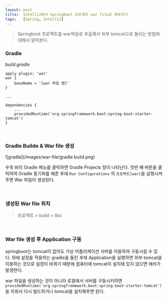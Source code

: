 ```yaml
---
layout: post
title:  IntelliJ에서 Springboot 프로젝트 war file로 배포하기
tags:   [Spring, IntelliJ]
---
```


> Springboot 프로젝트를 war파일로 추출해서 외부 tomcat으로 돌리는 방법에 대해서 알아본다.  

### Gradle

_build.gradle_  

```
apply plugin: 'war'
war {
	baseName = '[war 파일 명]'
}

...

dependencies {
	...
	providedRuntime('org.springframework.boot:spring-boot-starter-tomcat')
}
```  

<br/>  

### Gradle Builde & War file 생성  

![gradle](/images/war-file/gradle build.png)  

우측 바의 Gradle 메뉴를 클릭하면 Gradle Projects 창이 나타난다. 첫번 째 버튼을 클릭하여 Gradle 동기화를 해준 후에 `Run Configurations` 의 `프로젝트[war]`을 실행시켜주면 War 파일이 생성된다.  

<br/>  

### 생성된 War file 위치  

> 프로젝트 > build > libs

<br/>  

### War file 생성 후 Application 구동  

springboot는 tomcat이 없어도 가상 어플리케이션 서버를 이용하여 구동시킬 수 있다.
위에 설정을 적용하는 gradle을 돌린 후에 Application을 실행하면 외부 tomcat을 이용하는 것으로 설정이 바뀌기 때문에 컴퓨터에 tomcat이 설치돼 있지 않으면 에러가 발생한다.

war 파일을 생성하는 것이 아니라 로컬에서 서버를 구동시키려면
`providedRuntime('org.springframework.boot:spring-boot-starter-tomcat')`을 지워서 다시 빌드하거나 tomcat을 설치해주면 된다.  
